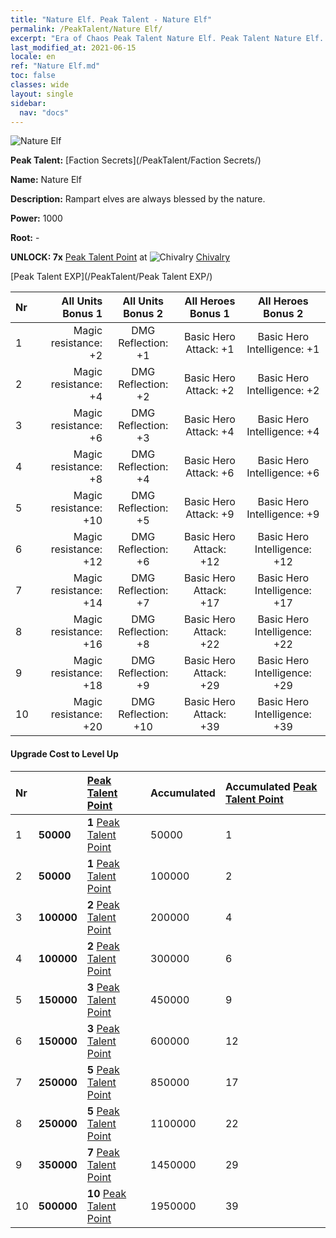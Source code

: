 ```yaml
---
title: "Nature Elf. Peak Talent - Nature Elf"
permalink: /PeakTalent/Nature Elf/
excerpt: "Era of Chaos Peak Talent Nature Elf. Peak Talent Nature Elf. Nature Elf"
last_modified_at: 2021-06-15
locale: en
ref: "Nature Elf.md"
toc: false
classes: wide
layout: single
sidebar:
  nav: "docs"
---
```


  ![Nature Elf](/images/pt/talent_3007.png)

  **Peak Talent:** [Faction Secrets](/PeakTalent/Faction Secrets/)

  **Name:** Nature Elf

  **Description:** Rampart elves are always blessed by the nature.

  **Power:** 1000

  **Root:** -

  **UNLOCK: 7x** [Peak Talent Point](/Items/con_934/) at ![Chivalry](/images/pt/talent_3006.png) [Chivalry](/PeakTalent/Chivalry/)

  [Peak Talent EXP](/PeakTalent/Peak Talent EXP/)

  | Nr | All Units Bonus 1 | All Units Bonus 2 | All Heroes Bonus 1 | All Heroes Bonus 2 |
  |:---|--------------:|:-------------:|:-------------:|:-------------:|
  | 1 | Magic resistance: +2 | DMG Reflection: +1 | Basic Hero Attack: +1 | Basic Hero Intelligence: +1 |
  | 2 | Magic resistance: +4 | DMG Reflection: +2 | Basic Hero Attack: +2 | Basic Hero Intelligence: +2 |
  | 3 | Magic resistance: +6 | DMG Reflection: +3 | Basic Hero Attack: +4 | Basic Hero Intelligence: +4 |
  | 4 | Magic resistance: +8 | DMG Reflection: +4 | Basic Hero Attack: +6 | Basic Hero Intelligence: +6 |
  | 5 | Magic resistance: +10 | DMG Reflection: +5 | Basic Hero Attack: +9 | Basic Hero Intelligence: +9 |
  | 6 | Magic resistance: +12 | DMG Reflection: +6 | Basic Hero Attack: +12 | Basic Hero Intelligence: +12 |
  | 7 | Magic resistance: +14 | DMG Reflection: +7 | Basic Hero Attack: +17 | Basic Hero Intelligence: +17 |
  | 8 | Magic resistance: +16 | DMG Reflection: +8 | Basic Hero Attack: +22 | Basic Hero Intelligence: +22 |
  | 9 | Magic resistance: +18 | DMG Reflection: +9 | Basic Hero Attack: +29 | Basic Hero Intelligence: +29 |
  | 10 | Magic resistance: +20 | DMG Reflection: +10 | Basic Hero Attack: +39 | Basic Hero Intelligence: +39 |


#### Upgrade Cost to Level Up

  | Nr | <i class="fas fa-coins"/> | [Peak Talent Point](/Items/con_934/) | Accumulated <i class="fas fa-coins"/> | Accumulated [Peak Talent Point](/Items/con_934/) |
  |:---|:--------------|:-------------|:-------------|:-------------|
  | 1 | **50000** | **1** [Peak Talent Point](/Items/con_934/) | 50000 | 1 |
  | 2 | **50000** | **1** [Peak Talent Point](/Items/con_934/) | 100000 | 2 |
  | 3 | **100000** | **2** [Peak Talent Point](/Items/con_934/) | 200000 | 4 |
  | 4 | **100000** | **2** [Peak Talent Point](/Items/con_934/) | 300000 | 6 |
  | 5 | **150000** | **3** [Peak Talent Point](/Items/con_934/) | 450000 | 9 |
  | 6 | **150000** | **3** [Peak Talent Point](/Items/con_934/) | 600000 | 12 |
  | 7 | **250000** | **5** [Peak Talent Point](/Items/con_934/) | 850000 | 17 |
  | 8 | **250000** | **5** [Peak Talent Point](/Items/con_934/) | 1100000 | 22 |
  | 9 | **350000** | **7** [Peak Talent Point](/Items/con_934/) | 1450000 | 29 |
  | 10 | **500000** | **10** [Peak Talent Point](/Items/con_934/) | 1950000 | 39 |
